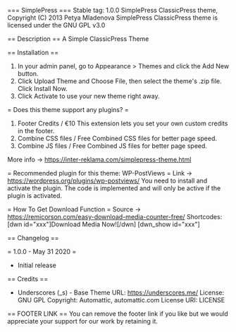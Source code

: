 === SimplePress ===
Stable tag: 1.0.0
SimplePress ClassicPress theme, Copyright (C) 2013 Petya Mladenova
SimplePress ClassicPress theme is licensed under the GNU GPL v3.0

== Description ==
A Simple ClassicPress Theme

== Installation ==
1. In your admin panel, go to Appearance > Themes and click the Add New button.
2. Click Upload Theme and Choose File, then select the theme's .zip file. Click Install Now.
3. Click Activate to use your new theme right away.

= Does this theme support any plugins? =
1. Footer Credits / €10
This extension lets you set your own custom credits in the footer.
2. Combine CSS files / Free
Combined CSS files for better page speed.
3. Combine JS files / Free
Combined JS files for better page speed.

More info -> https://inter-reklama.com/simplepress-theme.html

= Recommended plugin for this theme: WP-PostViews =
Link -> https://wordpress.org/plugins/wp-postviews/
You need to install and activate the plugin.
The code is implemented and will only be active if the plugin is activated.

= How To Get Download Function =
Source -> https://remicorson.com/easy-download-media-counter-free/
Shortcodes:
[dwn id="xxx"]Download Media Now![/dwn] 
[dwn_show id="xxx"]

== Changelog ==

= 1.0.0 - May 31 2020 =
* Initial release

== Credits ==
* Underscores (_s) - Base Theme
URL: https://underscores.me/
License: GNU GPL
Copyright: Automattic, automattic.com
License URI: LICENSE

== FOOTER LINK ==
You can remove the footer link if you like but we would appreciate your support for our work by retaining it.
